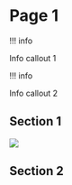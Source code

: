 # Page 1

!!! info

Info callout 1

!!! info

Info callout 2

## Section 1

![](../assets/heal_login.png)

## Section 2
